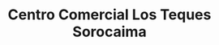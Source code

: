 ---
title: "Centro Comercial Los Teques Sorocaima"
url: /los-teques/centro-comercial-los-teques-sorocaima/
shop: centro comercial
---